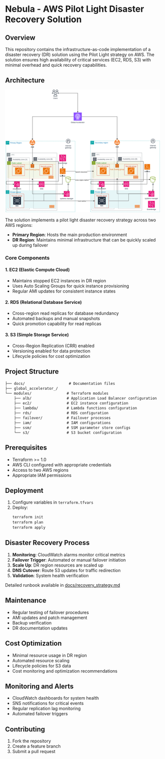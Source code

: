 # Nebula - AWS Pilot Light Disaster Recovery Solution

## Overview
This repository contains the infrastructure-as-code implementation of a disaster recovery (DR) solution using the Pilot Light strategy on AWS. The solution ensures high availability of critical services (EC2, RDS, S3) with minimal overhead and quick recovery capabilities.

## Architecture
![Nebula DR Architecture](docs/diagrams/nebula-dr.png)

The solution implements a pilot light disaster recovery strategy across two AWS regions:
- **Primary Region**: Hosts the main production environment
- **DR Region**: Maintains minimal infrastructure that can be quickly scaled up during failover

### Core Components

#### 1. EC2 (Elastic Compute Cloud)
- Maintains stopped EC2 instances in DR region
- Uses Auto Scaling Groups for quick instance provisioning
- Regular AMI updates for consistent instance states

#### 2. RDS (Relational Database Service)
- Cross-region read replicas for database redundancy
- Automated backups and manual snapshots
- Quick promotion capability for read replicas

#### 3. S3 (Simple Storage Service)
- Cross-Region Replication (CRR) enabled
- Versioning enabled for data protection
- Lifecycle policies for cost optimization


## Project Structure
```
├── docs/                    # Documentation files
├── global_accelerator_/  
└── modules/                # Terraform modules
    ├── alb/                # Application Load Balancer configuration
    ├── ec2/                # EC2 instance configuration
    ├── lambda/             # Lambda functions configuration
    ├── rds/                # RDS configuration
    ├── failover/           # Failover processes
    ├── iam/                # IAM configurations
    ├── ssm/                # SSM parameter store configs
    └── s3/                 # S3 bucket configuration
```

## Prerequisites
- Terraform >= 1.0
- AWS CLI configured with appropriate credentials
- Access to two AWS regions
- Appropriate IAM permissions

## Deployment
1. Configure variables in `terraform.tfvars`
2. Deploy:
   ```bash
   terraform init
   terraform plan
   terraform apply
   ```

## Disaster Recovery Process
1. **Monitoring**: CloudWatch alarms monitor critical metrics
2. **Failover Trigger**: Automated or manual failover initiation
3. **Scale Up**: DR region resources are scaled up
4. **DNS Cutover**: Route 53 updates for traffic redirection
5. **Validation**: System health verification

Detailed runbook available in [docs/recovery_strategy.md](docs/recovery_strategy.md)

## Maintenance
- Regular testing of failover procedures
- AMI updates and patch management
- Backup verification
- DR documentation updates

## Cost Optimization
- Minimal resource usage in DR region
- Automated resource scaling
- Lifecycle policies for S3 data
- Cost monitoring and optimization recommendations

## Monitoring and Alerts
- CloudWatch dashboards for system health
- SNS notifications for critical events
- Regular replication lag monitoring
- Automated failover triggers

## Contributing
1. Fork the repository
2. Create a feature branch
3. Submit a pull request